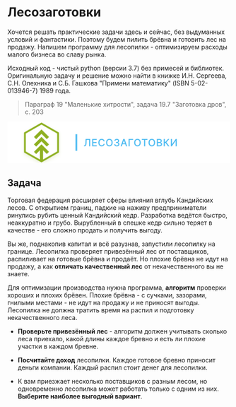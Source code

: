 ﻿# Лесозаготовки

Хочется решать практические задачи здесь и сейчас, без выдуманных условий и фантастики. Поэтому будем пилить брёвна и готовить лес на продажу. Напишем программу для лесопилки - оптимизируем расходы малого бизнеса во славу рынка.

Исходный код - чистый python (версии 3.7) без примесей и библиотек. Оригинальную задачу и решение можно найти в книжке И.Н. Сергеева, С.Н. Олехника и С.Б. Гашкова "Примени математику" (ISBN 5-02-013946-7) 1989 года.
> Параграф 19 "Маленькие хитрости", задача 19.7 "Заготовка дров", с. 203

![dse githubtasks cover forestry](https://github.com/alyonkapetrova/apply_math/blob/master/forestry/media/dse_githubtasks_cover_forestry.svg)

## Задача

Торговая федерация расширяет сферы влияния вглубь Кандийских лесов. С открытием границ, падкие на наживу предприниматели ринулись рубить ценный Кандийский кедр. Разработка ведётся быстро, неаккуратно и грубо. Вырубленный в спешке кедр сильно теряет в качестве - его сложно продать и получить выгоду.

Вы же, поднакопив капитал и всё разузнав, запустили лесопилку на границе. Лесопилка проверяет привезённый лес от поставщиков, распиливает на готовые брёвна и продаёт. Но плохие брёвна не идут на продажу, а как **отличать качественный лес** от некачественного вы не знаете.

Для оптимизации производства нужна программа, **алгоритм** проверки хороших и плохих брёвен. Плохие брёвна - с сучками, зазорами, гнилыми местами - не идут на продажу и не приносят выгоды. Лесопилка не должна тратить время на распил и подготовку некачественного леса.

- **Проверьте привезённый лес** - алгоритм должен учитывать сколько леса приехало, какой длины каждое бревно и есть ли плохие участки в каждом бревне.

- **Посчитайте доход** лесопилки. Каждое готовое бревно приносит деньги компании. Каждый распил стоит денег для лесопилки.

- К вам приезжает несколько поставщиков с разным лесом, но одновременно лесопилка может работать только с одним из них. **Выберите наиболее выгодный вариант**.
